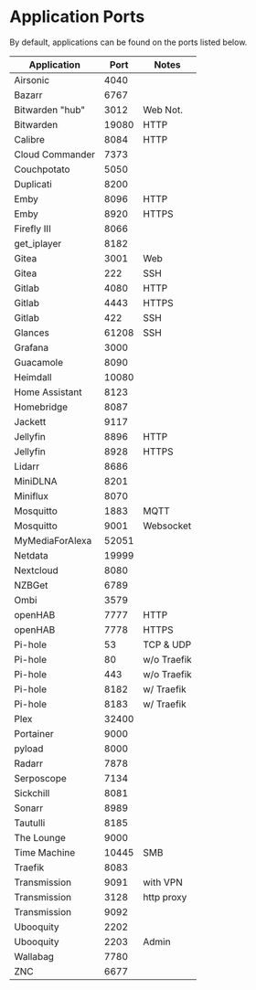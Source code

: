 # Application Ports

By default, applications can be found on the ports listed below.

| Application     | Port   | Notes        |
|-----------------|--------|--------------|
| Airsonic        | 4040   |              |
| Bazarr          | 6767   |              |
| Bitwarden "hub" | 3012   | Web Not.     |
| Bitwarden       | 19080  | HTTP         |
| Calibre         | 8084   | HTTP         |
| Cloud Commander | 7373   |              |
| Couchpotato     | 5050   |              |
| Duplicati       | 8200   |              |
| Emby            | 8096   | HTTP         |
| Emby            | 8920   | HTTPS        |
| Firefly III     | 8066   |              |
| get_iplayer     | 8182   |              |
| Gitea           | 3001   | Web          |
| Gitea           | 222    | SSH          |
| Gitlab          | 4080   | HTTP         |
| Gitlab          | 4443   | HTTPS        |
| Gitlab          | 422    | SSH          |
| Glances         | 61208  | SSH          |
| Grafana         | 3000   |              |
| Guacamole       | 8090   |              |
| Heimdall        | 10080  |              |
| Home Assistant  | 8123   |              |
| Homebridge      | 8087   |              |
| Jackett         | 9117   |              |
| Jellyfin        | 8896   | HTTP         |
| Jellyfin        | 8928   | HTTPS        |
| Lidarr          | 8686   |              |
| MiniDLNA        | 8201   |              |
| Miniflux        | 8070   |              |
| Mosquitto       | 1883   | MQTT         |
| Mosquitto       | 9001   | Websocket    |
| MyMediaForAlexa | 52051  |              |
| Netdata         | 19999  |              |
| Nextcloud       | 8080   |              |
| NZBGet          | 6789   |              |
| Ombi            | 3579   |              |
| openHAB         | 7777   | HTTP         |
| openHAB         | 7778   | HTTPS        |
| Pi-hole         | 53     | TCP & UDP    |
| Pi-hole         | 80     | w/o Traefik  |
| Pi-hole         | 443    | w/o Traefik  |
| Pi-hole         | 8182   | w/ Traefik   |
| Pi-hole         | 8183   | w/ Traefik   |
| Plex            | 32400  |              |
| Portainer       | 9000   |              |
| pyload          | 8000   |              |
| Radarr          | 7878   |              |
| Serposcope      | 7134   |              |
| Sickchill       | 8081   |              |
| Sonarr          | 8989   |              |
| Tautulli        | 8185   |              |
| The Lounge      | 9000   |              |
| Time Machine    | 10445  | SMB          |
| Traefik         | 8083   |              |
| Transmission    | 9091   | with VPN     |
| Transmission    | 3128   | http proxy   |
| Transmission    | 9092   |              |
| Ubooquity       | 2202   |              |
| Ubooquity       | 2203   | Admin        |
| Wallabag        | 7780   |              |
| ZNC             | 6677   |              |
